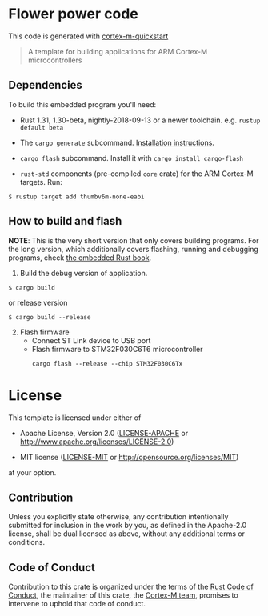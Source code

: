 # Flower power code
This code is generated with [cortex-m-quickstart](https://github.com/rust-embedded/cortex-m-quickstart)

> A template for building applications for ARM Cortex-M microcontrollers

## Dependencies

To build this embedded program you'll need:

- Rust 1.31, 1.30-beta, nightly-2018-09-13 or a newer toolchain. e.g. `rustup
  default beta`

- The `cargo generate` subcommand. [Installation
  instructions](https://github.com/ashleygwilliams/cargo-generate#installation).

- `cargo flash` subcommand. Install it with `cargo install cargo-flash`
- `rust-std` components (pre-compiled `core` crate) for the ARM Cortex-M
  targets. Run:
 
``` console
$ rustup target add thumbv6m-none-eabi
```

## How to build and flash

**NOTE**: This is the very short version that only covers building programs. For
the long version, which additionally covers flashing, running and debugging
programs, check [the embedded Rust book][book].

[book]: https://rust-embedded.github.io/book

1. Build the debug version of application.

``` console
$ cargo build
```

or release version

``` console
$ cargo build --release
```

2. Flash firmware
   * Connect ST Link device to USB port
   * Flash firmware to STM32F030C6T6 microcontroller
     ``` console
     cargo flash --release --chip STM32F030C6Tx 
     ```

# License

This template is licensed under either of

- Apache License, Version 2.0 ([LICENSE-APACHE](LICENSE-APACHE) or
  http://www.apache.org/licenses/LICENSE-2.0)

- MIT license ([LICENSE-MIT](LICENSE-MIT) or http://opensource.org/licenses/MIT)

at your option.

## Contribution

Unless you explicitly state otherwise, any contribution intentionally submitted
for inclusion in the work by you, as defined in the Apache-2.0 license, shall be
dual licensed as above, without any additional terms or conditions.

## Code of Conduct

Contribution to this crate is organized under the terms of the [Rust Code of
Conduct][CoC], the maintainer of this crate, the [Cortex-M team][team], promises
to intervene to uphold that code of conduct.

[CoC]: https://www.rust-lang.org/policies/code-of-conduct
[team]: https://github.com/rust-embedded/wg#the-cortex-m-team
